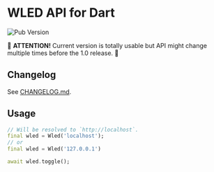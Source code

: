 # WLED API for Dart

![Pub Version](https://img.shields.io/pub/v/wled)

🚧 **ATTENTION!** Current version is totally usable but API might change multiple times before the 1.0 release. 🚧


## Changelog

See [CHANGELOG.md](CHANGELOG.md).


## Usage

``` dart
// Will be resolved to `http://localhost`.
final wled = Wled('localhost');
// or
final wled = Wled('127.0.0.1')

await wled.toggle();
```

